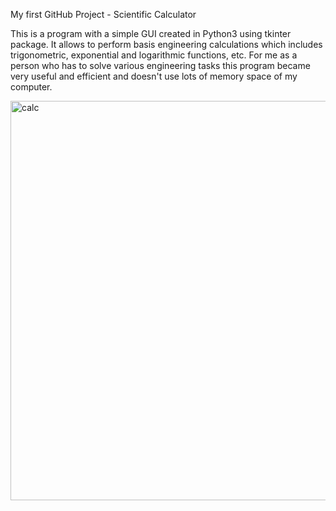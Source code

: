 My first GitHub Project - Scientific Calculator

This is a program with a simple GUI created in Python3 using tkinter package. 
It allows to perform basis engineering calculations which includes trigonometric, exponential and logarithmic functions, etc.
For me as a person who has to solve various engineering tasks this program became very useful and efficient and doesn't use lots of memory space of my computer.


<img width="639" alt="calc" src="https://user-images.githubusercontent.com/61244643/100527356-d0f1ca00-319f-11eb-8c70-40565ad70a7f.png">
